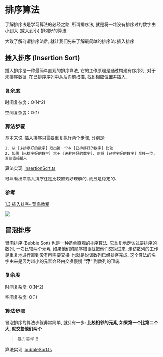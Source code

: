 # 排序算法

了解排序法是学习算法的必经之路. 所谓排序法, 就是将一堆没有排序过的数字由小到大 (或大到小) 排列好的算法

大致了解何谓排序法后, 就让我们先来了解最简单的排序法: 插入排序

## 插入排序 (Insertion Sort)

插入排序是一种最简单直观的排序算法, 它的工作原理是通过构建有序序列, 对于未排序数据, 在已排序序列中从后向前扫描, 找到相应位置并插入.

### 复杂度

时间复杂度：O(N^2)

空间复杂度：O(1)

### 算法步骤

基本来说, 插入排序只需要重复执行两个步骤, 分别是:

    1. 从 [未排序好的数字] 取出第一个与 [已排序好的数字] 比较
    2. 如果 [已排序好的数字] 大于 [未排序好的数字], 则将 [已排序好的数字] 后移一位, 否则直接插入

算法实现: [insertionSort.ts](./insertionSort.ts)

可以看出来插入排序还是比较直观好理解的, 而且是稳定的.

### 参考

[1.3 插入排序- 菜鸟教程](https://www.runoob.com/w3cnote/insertion-sort.html)

![](https://www.runoob.com/wp-content/uploads/2019/03/insertionSort.gif)

## 冒泡排序

冒泡排序 (Bubble Sort) 也是一种简单直观的排序算法. 它重复地走访过要排序的数列, 一次比较两个元素, 如果他们的顺序错误就把他们交换过来. 走访数列的工作是重复地进行直到没有再需要交换, 也就是说该数列已经排序完成. 这个算法的名字由来是因为越小的元素会经由交换慢慢 **"浮"** 到数列的顶端.

### 复杂度

时间复杂度: O(N^2)

空间复杂度: O(1)

### 算法步骤

冒泡排序的算法步骤非常简单, 就只有一步: **比较相邻的元素, 如果第一个比第二个大, 就交换他们两个**

> 暴力美学!!!

算法实现: [bubbleSort.ts](./bubbleSort.ts)
